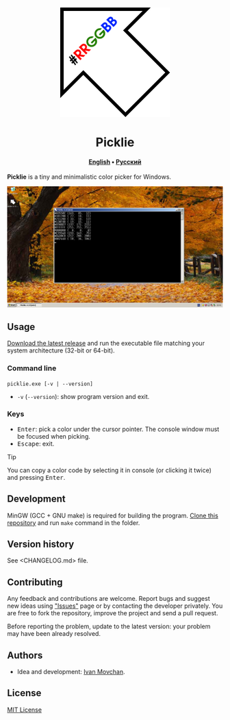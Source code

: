 <div align="center">

![](images/logo.png)

# Picklie

#### [English](README.md) &bull; [Русский](README-RU.md)

</div>

**Picklie** is a tiny and minimalistic color picker for Windows.

![](images/screenshot.png)

## Usage

[Download the latest release](https://github.com/ivan-movchan/picklie/releases/latest) and run the executable file matching your system architecture (32-bit or 64-bit).

### Command line

`picklie.exe [-v | --version]`

- `-v` (`--version`): show program version and exit.

### Keys

- <kbd>Enter</kbd>: pick a color under the cursor pointer. The console window must be focused when picking.
- <kbd>Escape</kbd>: exit.

> [!TIP]
> You can copy a color code by selecting it in console (or clicking it twice) and pressing <kbd>Enter</kbd>.

## Development

MinGW (GCC + GNU make) is required for building the program. [Clone this repository](https://github.com/ivan-movchan/picklie.git) and run `make` command in the folder.

## Version history

See <CHANGELOG.md> file.

## Contributing

Any feedback and contributions are welcome. Report bugs and suggest new ideas using ["Issues"](https://github.com/ivan-movchan/picklie/issues) page or by contacting the developer privately. You are free to fork the repository, improve the project and send a pull request.

Before reporting the problem, update to the latest version: your problem may have been already resolved.

## Authors

- Idea and development: [Ivan Movchan](https://github.com/ivan-movchan).

## License

[MIT License](LICENSE)
